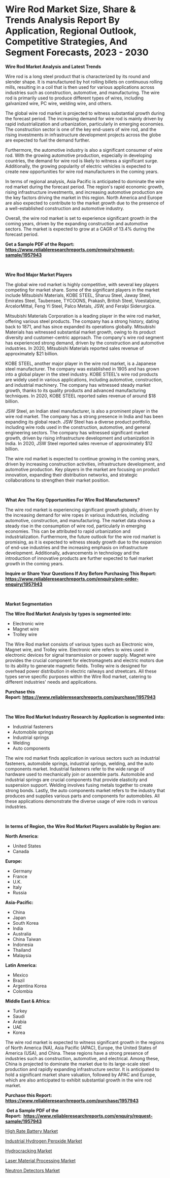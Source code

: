 <p><h1>Wire Rod Market Size, Share & Trends Analysis Report By Application, Regional Outlook, Competitive Strategies, And Segment Forecasts, 2023 - 2030</h1></p><p><strong>Wire Rod Market Analysis and Latest Trends</strong></p>
<p><p>Wire rod is a long steel product that is characterized by its round and slender shape. It is manufactured by hot rolling billets on continuous rolling mills, resulting in a coil that is then used for various applications across industries such as construction, automotive, and manufacturing. The wire rod is primarily used to produce different types of wires, including galvanized wire, PC wire, welding wire, and others.</p><p>The global wire rod market is projected to witness substantial growth during the forecast period. The increasing demand for wire rod is mainly driven by rapid industrialization and urbanization, particularly in emerging economies. The construction sector is one of the key end-users of wire rod, and the rising investments in infrastructure development projects across the globe are expected to fuel the demand further.</p><p>Furthermore, the automotive industry is also a significant consumer of wire rod. With the growing automotive production, especially in developing countries, the demand for wire rod is likely to witness a significant surge. Additionally, the growing popularity of electric vehicles is expected to create new opportunities for wire rod manufacturers in the coming years.</p><p>In terms of regional analysis, Asia Pacific is anticipated to dominate the wire rod market during the forecast period. The region's rapid economic growth, rising infrastructure investments, and increasing automotive production are the key factors driving the market in this region. North America and Europe are also expected to contribute to the market growth due to the presence of a well-established construction and automotive industry.</p><p>Overall, the wire rod market is set to experience significant growth in the coming years, driven by the expanding construction and automotive sectors. The market is expected to grow at a CAGR of 13.4% during the forecast period.</p></p>
<p><strong>Get a Sample PDF of the Report:&nbsp; <a href="https://www.reliableresearchreports.com/enquiry/request-sample/1957943">https://www.reliableresearchreports.com/enquiry/request-sample/1957943</a></strong></p>
<p>&nbsp;</p>
<p><strong>Wire Rod Major Market Players</strong></p>
<p><p>The global wire rod market is highly competitive, with several key players competing for market share. Some of the significant players in the market include Mitsubishi Materials, KOBE STEEL, Sharuu Steel, Jaway Steel, Emirates Steel, Taubensee, TYCOONS, Prakash, British Steel, Voestalpine, ArcelorMittal, Feng Yi Steel, Palco Metals, JSW, and Feralpi Siderurgica. </p><p>Mitsubishi Materials Corporation is a leading player in the wire rod market, offering various steel products. The company has a strong history, dating back to 1871, and has since expanded its operations globally. Mitsubishi Materials has witnessed substantial market growth, owing to its product diversity and customer-centric approach. The company's wire rod segment has experienced strong demand, driven by the construction and automotive industries. In 2020, Mitsubishi Materials reported sales revenue of approximately $21 billion.</p><p>KOBE STEEL, another major player in the wire rod market, is a Japanese steel manufacturer. The company was established in 1905 and has grown into a global player in the steel industry. KOBE STEEL's wire rod products are widely used in various applications, including automotive, construction, and industrial machinery. The company has witnessed steady market growth, thanks to its quality products and advanced manufacturing techniques. In 2020, KOBE STEEL reported sales revenue of around $18 billion.</p><p>JSW Steel, an Indian steel manufacturer, is also a prominent player in the wire rod market. The company has a strong presence in India and has been expanding its global reach. JSW Steel has a diverse product portfolio, including wire rods used in the construction, automotive, and general engineering sectors. The company has witnessed significant market growth, driven by rising infrastructure development and urbanization in India. In 2020, JSW Steel reported sales revenue of approximately $12 billion.</p><p>The wire rod market is expected to continue growing in the coming years, driven by increasing construction activities, infrastructure development, and automotive production. Key players in the market are focusing on product innovation, expanding their distribution networks, and strategic collaborations to strengthen their market position.</p></p>
<p>&nbsp;</p>
<p><strong>What Are The Key Opportunities For Wire Rod Manufacturers?</strong></p>
<p><p>The wire rod market is experiencing significant growth globally, driven by the increasing demand for wire ropes in various industries, including automotive, construction, and manufacturing. The market data shows a steady rise in the consumption of wire rod, particularly in emerging economies. This can be attributed to rapid urbanization and industrialization. Furthermore, the future outlook for the wire rod market is promising, as it is expected to witness steady growth due to the expansion of end-use industries and the increasing emphasis on infrastructure development. Additionally, advancements in technology and the introduction of innovative products are further expected to fuel market growth in the coming years.</p></p>
<p><strong>Inquire or Share Your Questions If Any Before Purchasing This Report: <a href="https://www.reliableresearchreports.com/enquiry/pre-order-enquiry/1957943">https://www.reliableresearchreports.com/enquiry/pre-order-enquiry/1957943</a></strong></p>
<p>&nbsp;</p>
<p><strong>Market Segmentation</strong></p>
<p><strong>The Wire Rod Market Analysis by types is segmented into:</strong></p>
<p><ul><li>Electronic wire</li><li>Magnet wire</li><li>Trolley wire</li></ul></p>
<p><p>The Wire Rod market consists of various types such as Electronic wire, Magnet wire, and Trolley wire. Electronic wire refers to wires used in electronic devices for signal transmission or power supply. Magnet wire provides the crucial component for electromagnets and electric motors due to its ability to generate magnetic fields. Trolley wire is designed for overhead power distribution in electric railways and streetcars. All these types serve specific purposes within the Wire Rod market, catering to different industries' needs and applications.</p></p>
<p><strong>Purchase this Report:&nbsp;<a href="https://www.reliableresearchreports.com/purchase/1957943">https://www.reliableresearchreports.com/purchase/1957943</a></strong></p>
<p>&nbsp;</p>
<p><strong>The Wire Rod Market Industry Research by Application is segmented into:</strong></p>
<p><ul><li>Industrial fasteners</li><li>Automobile springs</li><li>Industrial springs</li><li>Welding</li><li>Auto components</li></ul></p>
<p><p>The wire rod market finds application in various sectors such as industrial fasteners, automobile springs, industrial springs, welding, and the auto components market. Industrial fasteners refer to the wide range of hardware used to mechanically join or assemble parts. Automobile and industrial springs are crucial components that provide elasticity and suspension support. Welding involves fusing metals together to create strong bonds. Lastly, the auto components market refers to the industry that produces and supplies various parts and components for automobiles. All these applications demonstrate the diverse usage of wire rods in various industries.</p></p>
<p>&nbsp;</p>
<p><strong>In terms of Region, the Wire Rod Market Players available by Region are:</strong></p>
<p>
    <p> <strong> North America: </strong>
        <ul>
            <li>United States</li>
            <li>Canada</li>
        </ul>
        </p> 
    <p> <strong> Europe: </strong>
        <ul>
            <li>Germany</li>
            <li>France</li>
            <li>U.K.</li>
            <li>Italy</li>
            <li>Russia</li>
        </ul>
        </p> 
    <p> <strong> Asia-Pacific: </strong>
        <ul>
            <li>China</li>
            <li>Japan</li>
            <li>South Korea</li>
            <li>India</li>
            <li>Australia</li>
            <li>China Taiwan</li>
            <li>Indonesia</li>
            <li>Thailand</li>
            <li>Malaysia</li>
        </ul>
        </p> 
    <p> <strong> Latin America: </strong>
        <ul>
            <li>Mexico</li>
            <li>Brazil</li>
            <li>Argentina Korea</li>
            <li>Colombia</li>
        </ul>
        </p> 
    <p> <strong> Middle East & Africa: </strong>
        <ul>
            <li>Turkey</li>
            <li>Saudi</li>
            <li>Arabia</li>
            <li>UAE</li>
            <li>Korea</li>
        </ul>
    </p>
    </p>
<p><p>The wire rod market is expected to witness significant growth in the regions of North America (NA), Asia Pacific (APAC), Europe, the United States of America (USA), and China. These regions have a strong presence of industries such as construction, automotive, and electrical. Among these, China is projected to dominate the market due to its large-scale steel production and rapidly expanding infrastructure sector. It is anticipated to hold a significant market share valuation, followed by APAC and Europe, which are also anticipated to exhibit substantial growth in the wire rod market.</p></p>
<p><strong>Purchase this Report: <a href="https://www.reliableresearchreports.com/purchase/1957943">https://www.reliableresearchreports.com/purchase/1957943</a></strong></p>
<p>&nbsp;<strong>Get a Sample PDF of the Report:&nbsp;&nbsp;<a href="https://www.reliableresearchreports.com/enquiry/request-sample/1957943">https://www.reliableresearchreports.com/enquiry/request-sample/1957943</a></strong></p>
<p><strong></strong></p>
<p><p><a href="https://medium.com/@kaelapaucek/high-rate-battery-market-outlook-industry-overview-and-forecast-2023-to-2030-b97cb4181773">High Rate Battery Market</a></p><p><a href="https://github.com/sndrkn/Market-Research-Report-List-1/blob/main/industrial-hydrogen-peroxide-market.md">Industrial Hydrogen Peroxide Market</a></p><p><a href="https://github.com/amae102299/Market-Research-Report-List-1/blob/main/hydrocracking-market.md">Hydrocracking Market</a></p><p><a href="https://medium.com/@mariablack1944/laser-material-processing-market-size-cagr-trends-2024-2030-587c624d0222">Laser Material Processing Market</a></p><p><a href="https://medium.com/@rebeccabower1903/neutron-detectors-market-size-market-outlook-and-market-forecast-2023-to-2030-9a3a58ad8254">Neutron Detectors Market</a></p></p>